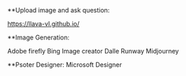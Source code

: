 
**Upload image and ask question: 

https://llava-vl.github.io/


**Image Generation: 

Adobe firefly 
Bing Image creator
Dalle
Runway
Midjourney 


**Psoter Designer:
Microsoft Designer 
